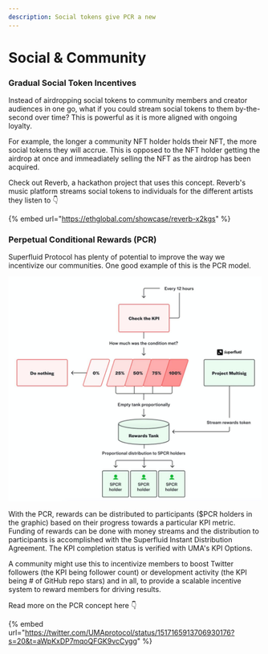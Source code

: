 ```yaml
---
description: Social tokens give PCR a new
---
```


# Social & Community

### Gradual Social Token Incentives

Instead of airdropping social tokens to community members and creator audiences in one go, what if you could stream social tokens to them by-the-second over time? This is powerful as it is more aligned with ongoing loyalty.&#x20;

For example, the longer a community NFT holder holds their NFT, the more social tokens they will accrue. This is opposed to the NFT holder getting the airdrop at once and immeadiately selling the NFT as the airdrop has been acquired.

Check out Reverb, a hackathon project that uses this concept. Reverb's music platform streams social tokens to individuals for the different artists they listen to 👇

{% embed url="https://ethglobal.com/showcase/reverb-x2kgs" %}

### Perpetual Conditional Rewards (PCR)

Superfluid Protocol has plenty of potential to improve the way we incentivize our communities. One good example of this is the PCR model.&#x20;

![](<../../.gitbook/assets/image (31).png>)

With the PCR, rewards can be distributed to participants ($PCR holders in the graphic) based on their progress towards a particular KPI metric. Funding of rewards can be done with money streams and the distribution to participants is accomplished with the Superfluid Instant Distribution Agreement. The KPI completion status is verified with UMA's KPI Options.&#x20;

A community might use this to incentivize members to boost Twitter followers (the KPI being follower count) or development activity (the KPI being # of GitHub repo stars) and in all, to provide a scalable incentive system to reward members for driving results.

Read more on the PCR concept here 👇

{% embed url="https://twitter.com/UMAprotocol/status/1517165913706930176?s=20&t=aWpKxDP7mqoQFGK9vcCygg" %}
